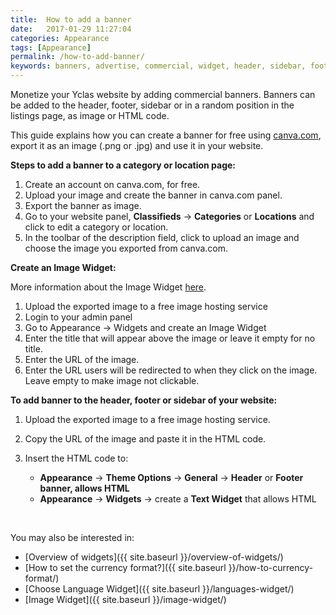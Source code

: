 ```yaml
---
title:  How to add a banner
date:   2017-01-29 11:27:04
categories: Appearance
tags: [Appearance]
permalink: /how-to-add-banner/
keywords: banners, advertise, commercial, widget, header, sidebar, footer
---
```

Monetize your Yclas website by adding commercial banners. Banners can be added to the header, footer, sidebar or in a random position in the listings page, as image or HTML code.

This guide explains how you can create a banner for free using [canva.com](https://www.canva.com/), export it as an image (.png or .jpg) and use it in your website.

**Steps to add a banner to a category or location page:**

1. Create an account on canva.com, for free.
2. Upload your image and create the banner in canva.com panel.
3. Export the banner as image.
4. Go to your website panel, **Classifieds** -> **Categories** or **Locations** and click to edit a category or location.
5. In the toolbar of the description field, click to upload an image and choose the image you exported from canva.com.  

**Create an Image Widget:**

More information about the Image Widget [here](//docs.yclas.com/image-widget/).

1. Upload the exported image to a free image hosting service
2. Login to your admin panel
3. Go to Appearance -> Widgets and create an Image Widget
4. Enter the title that will appear above the image or leave it empty for no title.
5. Enter the URL of the image.
6. Enter the URL users will be redirected to when they click on the image. Leave empty to make image not clickable.

**To add banner to the header, footer or sidebar of your website:** 

1. Upload the exported image to a free image hosting service.
2. Copy the URL of the image and paste it in the HTML code.
3. Insert the HTML code to:

    - **Appearance** -> **Theme Options** -> **General** -> **Header** or **Footer banner, allows HTML**
    - **Appearance** -> **Widgets** -> create a **Text Widget** that allows HTML



<br>

You may also be interested in:

* [Overview of widgets]({{ site.baseurl }}/overview-of-widgets/)
* [How to set the currency format?]({{ site.baseurl }}/how-to-currency-format/)
* [Choose Language Widget]({{ site.baseurl }}/languages-widget/)
* [Image Widget]({{ site.baseurl }}/image-widget/)